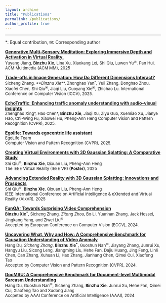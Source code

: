 ```yaml
---
layout: archive
title: "Publications"
permalink: /publications/
author_profile: true
---
```


---
*: Equal contribution, ✉: Corresponding author

[**Generative Multi-Sensory Meditation: Exploring Immersive Depth and Activation in Virtual Reality.**]()  
<span style="font-size: small;">Yuyang Jiang, **Binzhu Xie**, Lina Xu, Xiaokang Lei, Shi Qiu, Luwen Yu<sup>✉</sup>, Pan Hui.  
ACM Multimedia (ACM MM), 2025 

[**Trade-offs in Image Generation: How Do Different Dimensions Interact?**]()  
<span style="font-size: small;">Sicheng Zhang<sup>*</sup>, **Binzhu Xie<sup>*</sup>**, Zhonghao Yan<sup>*</sup>, Yuli Zhang, Donghao Zhou, Xiaofei Chen, Shi Qiu<sup>✉</sup>, Jiaqi Liu, Guoyang Xie<sup>✉</sup>, Zhichao Lu. 
International Conference on Computer Vision (ICCV), 2025.

[**EchoTraffic: Enhancing traffic anomaly understanding with audio-visual insights**](https://openaccess.thecvf.com/content/CVPR2025/papers/Xing_EchoTraffic_Enhancing_Traffic_Anomaly_Understanding_with_Audio-Visual_Insights_CVPR_2025_paper.pdf)    
<span style="font-size: small;">Zhenghao Xing*, Hao Chen*, **Binzhu Xie**, Jiaqi Xu, Ziyu Guo, Xuemiao Xu, Jianye Hao, Chi-Wing Fu, Xiaowei Hu, Pheng-Ann Heng
Computer Vision and Pattern Recognition (CVPR), 2025.

[**Egolife: Towards egocentric life assistant**](https://egolife-ai.github.io/)    
<span style="font-size: small;">EgoLife Team    
Computer Vision and Pattern Recognition (CVPR), 2025.

[**Creating Virtual Environments with 3D Gaussian Splatting: A Comparative Study**](https://arxiv.org/abs/2501.09302)    
<span style="font-size: small;">Shi Qiu<sup>✉</sup>, **Binzhu Xie**, Qixuan Liu, Pheng-Ann Heng   
The IEEE Virtual Reality (IEEE VR) **(Poster)**, 2025

[**Advancing Extended Reality with 3D Gaussian Splatting: Innovations and Prospects**](https://arxiv.org/abs/2412.06257)   
<span style="font-size: small;">Shi Qiu<sup>✉</sup>, **Binzhu Xie**, Qixuan Liu, Pheng-Ann Heng   
IEEE International Conference on Artificial Intelligence & eXtended and Virtual Reality (AIxVR), 2025


[**FunQA: Towards Surprising Video Comprehension**](https://arxiv.org/abs/2306.14899)  
<span style="font-size: small;">**Binzhu Xie<sup>*</sup>**, Sicheng Zhang<sup>*</sup>, Zitang Zhou<sup>*</sup>, Bo Li, Yuanhan Zhang, Jack Hessel, Jingkang Yang, and Ziwei Liu<sup>✉</sup>    
Accepted by European Conference on Computer Vision (ECCV), 2024.<span>


**[Uncovering What, Why and How: A Comprehensive Benchmark for Causation Understanding of Video Anomaly]()**  
<span style="font-size: small;">Hang Du<sup>*</sup>, Sicheng Zhang<sup>*</sup>, **Binzhu Xie<sup>*</sup>**, Guoshun Nan<sup>✉</sup>, Jiayang Zhang, Junrui Xu, Hangyu Liu, Sicong Leng, Jiangming Liu, Hehe Fan, Dajiu Huang, Jing Feng, Linli Chen, Can Zhang, Xuhuan Li, Hao Zhang, Jianhang Chen, Qimei Cui, Xiaofeng Tao  
Accepted by Computer Vision and Pattern Recognition (CVPR), 2024.<span>


[**DocMSU: A Comprehensive Benchmark for Document-level Multimodal Sarcasm Understanding**](https://arxiv.org/abs/2312.16023)  
<span style="font-size: small;">Hang Du, Guoshun Nan<sup>✉</sup>, Sicheng Zhang, **Binzhu Xie**, Junrui Xu, Hehe Fan, Qimei Cui, Xiaofeng Tao and Xudong Jiang    
Accpeted by AAAI Conference on Artificial Intelligence (AAAI), 2024<span>

